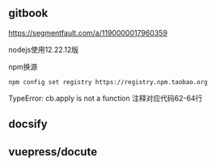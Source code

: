 ## gitbook

https://segmentfault.com/a/1190000017960359

nodejs使用12.22.12版

npm换源

`npm config set registry https://registry.npm.taobao.org`

TypeError: cb.apply is not a function 注释对应代码62-64行

## docsify

## vuepress/docute